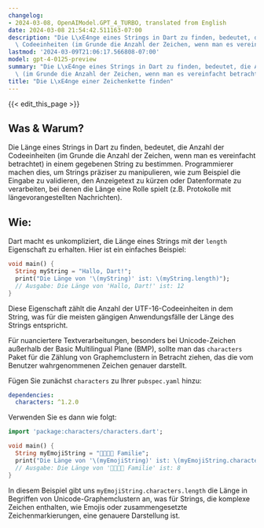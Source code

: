 ```yaml
---
changelog:
- 2024-03-08, OpenAIModel.GPT_4_TURBO, translated from English
date: 2024-03-08 21:54:42.511163-07:00
description: "Die L\xE4nge eines Strings in Dart zu finden, bedeutet, die Anzahl der\
  \ Codeeinheiten (im Grunde die Anzahl der Zeichen, wenn man es vereinfacht betrachtet)\u2026"
lastmod: '2024-03-09T21:06:17.566808-07:00'
model: gpt-4-0125-preview
summary: "Die L\xE4nge eines Strings in Dart zu finden, bedeutet, die Anzahl der Codeeinheiten\
  \ (im Grunde die Anzahl der Zeichen, wenn man es vereinfacht betrachtet)\u2026"
title: "Die L\xE4nge einer Zeichenkette finden"
---
```


{{< edit_this_page >}}

## Was & Warum?
Die Länge eines Strings in Dart zu finden, bedeutet, die Anzahl der Codeeinheiten (im Grunde die Anzahl der Zeichen, wenn man es vereinfacht betrachtet) in einem gegebenen String zu bestimmen. Programmierer machen dies, um Strings präziser zu manipulieren, wie zum Beispiel die Eingabe zu validieren, den Anzeigetext zu kürzen oder Datenformate zu verarbeiten, bei denen die Länge eine Rolle spielt (z.B. Protokolle mit längevorangestellten Nachrichten).

## Wie:
Dart macht es unkompliziert, die Länge eines Strings mit der `length` Eigenschaft zu erhalten. Hier ist ein einfaches Beispiel:

```dart
void main() {
  String myString = "Hallo, Dart!";
  print("Die Länge von '\(myString)' ist: \(myString.length)");
  // Ausgabe: Die Länge von 'Hallo, Dart!' ist: 12
}
```
Diese Eigenschaft zählt die Anzahl der UTF-16-Codeeinheiten in dem String, was für die meisten gängigen Anwendungsfälle der Länge des Strings entspricht.

Für nuanciertere Textverarbeitungen, besonders bei Unicode-Zeichen außerhalb der Basic Multilingual Plane (BMP), sollte man das `characters` Paket für die Zählung von Graphemclustern in Betracht ziehen, das die vom Benutzer wahrgenommenen Zeichen genauer darstellt.

Fügen Sie zunächst `characters` zu Ihrer `pubspec.yaml` hinzu:

```yaml
dependencies:
  characters: ^1.2.0
```

Verwenden Sie es dann wie folgt:

```dart
import 'package:characters/characters.dart';

void main() {
  String myEmojiString = "👨‍👩‍👧‍👦 Familie";
  print("Die Länge von '\(myEmojiString)' ist: \(myEmojiString.characters.length)");
  // Ausgabe: Die Länge von '👨‍👩‍👧‍👦 Familie' ist: 8
}
```

In diesem Beispiel gibt uns `myEmojiString.characters.length` die Länge in Begriffen von Unicode-Graphemclustern an, was für Strings, die komplexe Zeichen enthalten, wie Emojis oder zusammengesetzte Zeichenmarkierungen, eine genauere Darstellung ist.
